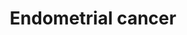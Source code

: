 ---
annotations:
- id: PW:0000611
  parent: disease pathway
  type: Pathway Ontology
  value: endometrial cancer pathway
- id: PW:0000013
  parent: disease pathway
  type: Pathway Ontology
  value: disease pathway
- id: PW:0000605
  parent: disease pathway
  type: Pathway Ontology
  value: cancer pathway
- id: CL:0002149
  parent: animal cell
  type: Cell Type Ontology
  value: epithelial cell of uterus
- id: DOID:1380
  parent: disease of cellular proliferation
  type: Disease Ontology
  value: endometrial cancer
authors:
- Khanspers
- AlexanderPico
- MaintBot
- Fehrhart
communities:
- CPTAC
- CPTAC
description: Endometrial cancer (EC) is the most common gynecological malignancy and
  the fourth most common malignancy in women in the developed world after breast,
  colorectal and lung cancer. Two types of endometrial carcinoma are distinguished
  with respect to biology and clinical course. Type-I carcinoma is related to hyperestrogenism
  by association with endometrial hyperplasia, frequent expression of estrogen and
  progesterone receptors and younger age, whereas type-II carcinoma is unrelated to
  estrogen, associated with atrophic endometrium, frequent lack of estrogen and progesterone
  receptors and older age. The morphologic differences in these cancers are mirrored
  in their molecular genetic profile with type I showing defects in DNA-mismatch repair
  and mutations in PTEN, K-ras, and beta-catenin, and type II showing aneuploidy,
  p53 mutations, and her2/neu amplification. Phosphorylation information collected
  from PhosphoSitePlus (https://www.phosphosite.org)  Proteins on this pathway have
  targeted assays available via the [https://assays.cancer.gov/available_assays?wp_id=WP4155
  CPTAC Assay Portal]
last-edited: 2021-06-17
ndex: 69e45345-8b69-11eb-9e72-0ac135e8bacf
organisms:
- Homo sapiens
redirect_from:
- /index.php/Pathway:WP4155
- /instance/WP4155
revision: null
schema-jsonld:
- '@context': https://schema.org/
  '@id': https://wikipathways.github.io/pathways/WP4155.html
  '@type': Dataset
  creator:
    '@type': Organization
    name: WikiPathways
  description: Endometrial cancer (EC) is the most common gynecological malignancy
    and the fourth most common malignancy in women in the developed world after breast,
    colorectal and lung cancer. Two types of endometrial carcinoma are distinguished
    with respect to biology and clinical course. Type-I carcinoma is related to hyperestrogenism
    by association with endometrial hyperplasia, frequent expression of estrogen and
    progesterone receptors and younger age, whereas type-II carcinoma is unrelated
    to estrogen, associated with atrophic endometrium, frequent lack of estrogen and
    progesterone receptors and older age. The morphologic differences in these cancers
    are mirrored in their molecular genetic profile with type I showing defects in
    DNA-mismatch repair and mutations in PTEN, K-ras, and beta-catenin, and type II
    showing aneuploidy, p53 mutations, and her2/neu amplification. Phosphorylation
    information collected from PhosphoSitePlus (https://www.phosphosite.org)  Proteins
    on this pathway have targeted assays available via the [https://assays.cancer.gov/available_assays?wp_id=WP4155
    CPTAC Assay Portal]
  keywords:
  - AKT1
  - AKT2
  - AKT3
  - APC
  - APC2
  - ARAF
  - AXIN1
  - AXIN2
  - Adherens junction
  - BAD
  - BAK1
  - BAX
  - BRAF
  - CASP9
  - CCND1
  - CDH1
  - CDKN1A
  - CTNNA1
  - CTNNA2
  - CTNNA3
  - CTNNB1
  - Cell Cycle
  - DDB2
  - EGF
  - EGFR
  - ELK1
  - 'ERBB Signaling '
  - ERBB2
  - FGF1
  - FGF2
  - FGFR1
  - FGFR2
  - FGFR3
  - FOS
  - FOXO3
  - GADD45A
  - GADD45B
  - GADD45G
  - GRB2
  - GSK3B
  - HRAS
  - ILK
  - KRAS
  - LEF1
  - MAP2K1
  - MAP2K2
  - MAPK Signaling
  - MAPK1
  - MAPK3
  - MYC
  - NRAS
  - PDPK1
  - 'PI3K-Akt '
  - PIK3CA
  - PIK3CB
  - PIK3CD
  - PIK3R1
  - PIK3R2
  - PIK3R3
  - PIP3
  - POLK
  - PTEN
  - Pathway
  - RAF1
  - SOS1
  - SOS2
  - Signaling Pathway
  - TCF7
  - TCF7L1
  - TCF7L2
  - TP53
  - Trastuzumab
  - 'Wnt Signaling '
  - brivanib
  - cenersen sodium
  - dovitinib
  - lenvatinib
  - nintedanib
  - 'p53 Signaling '
  - ponatinib
  license: CC0
  name: Endometrial cancer
seo: CreativeWork
title: Endometrial cancer
wpid: WP4155
---